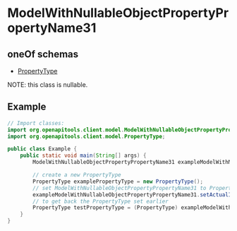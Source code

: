 

# ModelWithNullableObjectPropertyPropertyName31

## oneOf schemas
* [PropertyType](PropertyType.md)

NOTE: this class is nullable.

## Example
```java
// Import classes:
import org.openapitools.client.model.ModelWithNullableObjectPropertyPropertyName31;
import org.openapitools.client.model.PropertyType;

public class Example {
    public static void main(String[] args) {
        ModelWithNullableObjectPropertyPropertyName31 exampleModelWithNullableObjectPropertyPropertyName31 = new ModelWithNullableObjectPropertyPropertyName31();

        // create a new PropertyType
        PropertyType examplePropertyType = new PropertyType();
        // set ModelWithNullableObjectPropertyPropertyName31 to PropertyType
        exampleModelWithNullableObjectPropertyPropertyName31.setActualInstance(examplePropertyType);
        // to get back the PropertyType set earlier
        PropertyType testPropertyType = (PropertyType) exampleModelWithNullableObjectPropertyPropertyName31.getActualInstance();
    }
}
```


